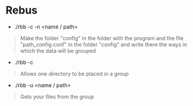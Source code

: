 # Rebus

* ./rbb -c -n <name / path>
> Make the folder "config" in the folder with the program and the file "path_config.conf" in the folder "config" and write there the ways in which the data will be grouped
* ./rbb -c
> Allows one directory to be placed in a group
* ./rbb -u <name / path>
> Gets your files from the group
